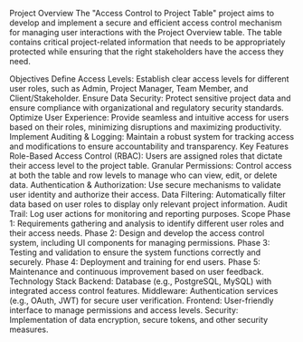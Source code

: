 Project Overview
The "Access Control to Project Table" project aims to develop and implement a secure and efficient access control mechanism for managing user interactions with the Project Overview table. The table contains critical project-related information that needs to be appropriately protected while ensuring that the right stakeholders have the access they need.

Objectives
Define Access Levels: Establish clear access levels for different user roles, such as Admin, Project Manager, Team Member, and Client/Stakeholder.
Ensure Data Security: Protect sensitive project data and ensure compliance with organizational and regulatory security standards.
Optimize User Experience: Provide seamless and intuitive access for users based on their roles, minimizing disruptions and maximizing productivity.
Implement Auditing & Logging: Maintain a robust system for tracking access and modifications to ensure accountability and transparency.
Key Features
Role-Based Access Control (RBAC): Users are assigned roles that dictate their access level to the project table.
Granular Permissions: Control access at both the table and row levels to manage who can view, edit, or delete data.
Authentication & Authorization: Use secure mechanisms to validate user identity and authorize their access.
Data Filtering: Automatically filter data based on user roles to display only relevant project information.
Audit Trail: Log user actions for monitoring and reporting purposes.
Scope
Phase 1: Requirements gathering and analysis to identify different user roles and their access needs.
Phase 2: Design and develop the access control system, including UI components for managing permissions.
Phase 3: Testing and validation to ensure the system functions correctly and securely.
Phase 4: Deployment and training for end users.
Phase 5: Maintenance and continuous improvement based on user feedback.
Technology Stack
Backend: Database (e.g., PostgreSQL, MySQL) with integrated access control features.
Middleware: Authentication services (e.g., OAuth, JWT) for secure user verification.
Frontend: User-friendly interface to manage permissions and access levels.
Security: Implementation of data encryption, secure tokens, and other security measures.
